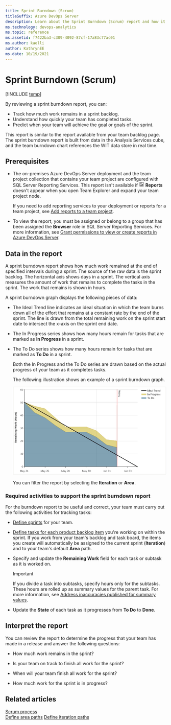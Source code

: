 ```yaml
---
title: Sprint Burndown (Scrum)
titleSuffix: Azure DevOps Server
description: Learn about the Sprint Burndown (Scrum) report and how it tracks how much work remains in a sprint backlog.
ms.technology: devops-analytics
ms.topic: reference
ms.assetid: f7422ba3-c309-4092-87cf-17a83c77ac01
ms.author: kaelli
author: KathrynEE
ms.date: 10/19/2021
---
```



# Sprint Burndown (Scrum)
[!INCLUDE [temp](../includes/tfs-report-platform-version.md)]

By reviewing a sprint burndown report, you can:
- Track how much work remains in a sprint backlog.
- Understand how quickly your team has completed tasks.
- Predict when your team will achieve the goal or goals of the sprint.  

This report is similar to the report available from your team backlog page. The sprint burndown report is built from data in the Analysis Services cube, and the team burndown chart references the WIT data store in real time.  
  
## Prerequisites 
  
- The on-premises Azure DevOps Server deployment and the team project collection that contains your team project are configured with SQL Server Reporting Services. This report isn't available if ![Report](media/icon_reportte.png "Icon_reportTE") **Reports** doesn't appear when you open Team Explorer and expand your team project node.  
  
     If you need to add reporting services to your deployment or reports for a team project, see [Add reports to a team project](../admin/add-reports-to-a-team-project.md).  
  
- To view the report, you must be assigned or belong to a group that has been assigned the **Browser** role in SQL Server Reporting Services. For more information, see [Grant permissions to view or create reports in Azure DevOps Server](../admin/grant-permissions-to-reports.md).  
  

<a name="Data"></a> 

## Data in the report  

A sprint burndown report shows how much work remained at the end of specified intervals during a sprint. The source of the raw data is the sprint backlog. The horizontal axis shows days in a sprint. The vertical axis measures the amount of work that remains to complete the tasks in the sprint. The work that remains is shown in hours.  
  
A sprint burndown graph displays the following pieces of data:  
  
- The Ideal Trend line indicates an ideal situation in which the team burns down all of the effort that remains at a constant rate by the end of the sprint. The line is drawn from the total remaining work on the sprint start date to intersect the x-axis on the sprint end date.   
  
- The In Progress series shows how many hours remain for tasks that are marked as **In Progress** in a sprint.  
  
- The To Do series shows how many hours remain for tasks that are marked as **To Do** in a sprint.  
  
  Both the In Progress and the To Do series are drawn based on the actual progress of your team as it completes tasks.  
  
  The following illustration shows an example of a sprint burndown graph.  
  
  ![Sprint burndown chart](media/scrum_sprintburndown.png "Scrum_SprintBurndown")  
  
  You can filter the report by selecting the **Iteration** or **Area**.  
  
### Required activities to support the sprint burndown report  

For the burndown report to be useful and correct, your team must carry out the following activities for tracking tasks:  
  
- [Define sprints](../../boards/sprints/define-sprints.md) for your team.  
  
- [Define tasks for each product backlog item](../../boards/sprints/assign-work-sprint.md) you're working on within the sprint. If you work from your team's backlog and task board, the items you create will automatically be assigned to the current sprint (**Iteration**) and to your team's default **Area** path.  
  
- Specify and update the **Remaining Work** field for each task or subtask as it is worked on.  
  
    > [!IMPORTANT]
    >  If you divide a task into subtasks, specify hours only for the subtasks. These hours are rolled up as summary values for the parent task. For more information, see [Address inaccuracies published for summary values](address-inaccuracies-published-for-summary-values.md).  
  
-   Update the **State** of each task as it progresses from **To Do** to **Done**.  

<a name="Interpreting"></a>

## Interpret the report  

You can review the report to determine the progress that your team has made in a release and answer the following questions:  
  
- How much work remains in the sprint?
  
- Is your team on track to finish all work for the sprint?
  
- When will your team finish all work for the sprint?
  
- How much work for the sprint is in progress?
  
## Related articles

[Scrum process](../../boards/work-items/guidance/scrum-process.md)   
[Define area paths](../../organizations/settings/set-area-paths.md)
[Define iteration paths](../../organizations/settings/set-iteration-paths-sprints.md)